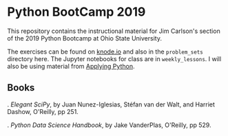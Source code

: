 # Python BootCamp 2019

This repository contains the instructional material
for Jim Carlson's section of the 2019 Python Bootcamp
at Ohio State University.

The exercises can be found on [knode.io](https://knode.io/1231)
and also in the `problem_sets` directory here.  The Jupyter
notebooks for class are in `weekly_lessons`.  I will also
be using material from [Applying Python](https://knode.io/113).



## Books

. *Elegant SciPy*, by Juan Nunez-Iglesias, Stéfan van der Walt, and Harriet Dashow, O'Reilly, pp 251.

. *Python Data Science Handbook*, by Jake VanderPlas, O'Reilly, pp 529.
